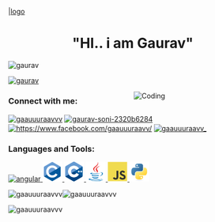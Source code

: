 |[logo](https://github.com/GAAUUURAAVVV/GAAUUURAAVVV/blob/main/20230924_091345_0000.png)
<h1 align="center">"HI.. i am Gaurav"</h1>

<p align="left"> <img src="https://komarev.com/ghpvc/?username=ayushmorbar&label=Profile%20views&color=0e75b6&style=flat" alt="gaurav" /> </p>

<p align="left"> <a href="https://github-profile-trophy.vercel.app/?username=ayushmorbar&theme=dark_lover"><img src="https://github-profile-trophy.vercel.app/?username=ayushmorbar&theme=dark_lover" alt="gaurav" /></a> </p>

<img align="right" alt="Coding" width="250" src="https://media.tenor.com/rePDfDWO3XoAAAAd/hacking.gif">

<h3 align="left">Connect with me:</h3>
<p align="left">
<a href="https://twitter.com/gaauuuraavvv" target="blank"><img align="center" src="https://raw.githubusercontent.com/rahuldkjain/github-profile-readme-generator/master/src/images/icons/Social/twitter.svg" alt="gaauuuraavvv" height="20" width="30" /></a>
<a href="https://linkedin.com/in/gaurav-soni-2320b6284" target="blank"><img align="center" src="https://raw.githubusercontent.com/rahuldkjain/github-profile-readme-generator/master/src/images/icons/Social/linked-in-alt.svg" alt="gaurav-soni-2320b6284" height="30" width="40" /></a>
<a href="https://fb.com/https://www.facebook.com/gaauuuraavv/" target="blank"><img align="center" src="https://raw.githubusercontent.com/rahuldkjain/github-profile-readme-generator/master/src/images/icons/Social/facebook.svg" alt="https://www.facebook.com/gaauuuraavv/" height="30" width="40" /></a>
<a href="https://instagram.com/gaauuuraavv_" target="blank"><img align="center" src="https://raw.githubusercontent.com/rahuldkjain/github-profile-readme-generator/master/src/images/icons/Social/instagram.svg" alt="gaauuuraavv_" height="30" width="40" /></a>
</p>

<h3 align="left">Languages and Tools:</h3>
<p align="left"> <a href="https://angular.io" target="_blank" rel="noreferrer"> <img src="https://angular.io/assets/images/logos/angular/angular.svg" alt="angular" width="40" height="40"/> </a> <a href="https://www.cprogramming.com/" target="_blank" rel="noreferrer"> <img src="https://raw.githubusercontent.com/devicons/devicon/master/icons/c/c-original.svg" alt="c" width="40" height="40"/> </a> <a href="https://www.w3schools.com/cpp/" target="_blank" rel="noreferrer"> <img src="https://raw.githubusercontent.com/devicons/devicon/master/icons/cplusplus/cplusplus-original.svg" alt="cplusplus" width="40" height="40"/> </a> <a href="https://www.java.com" target="_blank" rel="noreferrer"> <img src="https://raw.githubusercontent.com/devicons/devicon/master/icons/java/java-original.svg" alt="java" width="40" height="40"/> </a> <a href="https://developer.mozilla.org/en-US/docs/Web/JavaScript" target="_blank" rel="noreferrer"> <img src="https://raw.githubusercontent.com/devicons/devicon/master/icons/javascript/javascript-original.svg" alt="javascript" width="40" height="40"/> </a> <a href="https://www.python.org" target="_blank" rel="noreferrer"> <img src="https://raw.githubusercontent.com/devicons/devicon/master/icons/python/python-original.svg" alt="python" width="40" height="40"/> </a> </p>

<p><img align="left" src="https://github-readme-stats.vercel.app/api/top-langs?username=gaauuuraavvv&show_icons=true&locale=en&layout=compact" alt="gaauuuraavvv" /></p>

<p>&nbsp;<img align="left" src="https://github-readme-stats.vercel.app/api?username=gaauuuraavvv&show_icons=true&locale=en" alt="gaauuuraavvv" /></p>

<p><img align="left" src="https://github-readme-streak-stats.herokuapp.com/?user=gaauuuraavvv&" alt="gaauuuraavvv" /></p>
